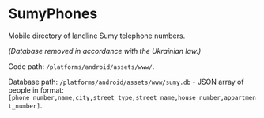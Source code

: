 SumyPhones
==========

Mobile directory of landline Sumy telephone numbers.

*(Database removed in accordance with the Ukrainian law.)*

Code path: `/platforms/android/assets/www/`.

Database path: `/platforms/android/assets/www/sumy.db` - JSON array of people in format: `[phone_number,name,city,street_type,street_name,house_number,appartment_number]`.

